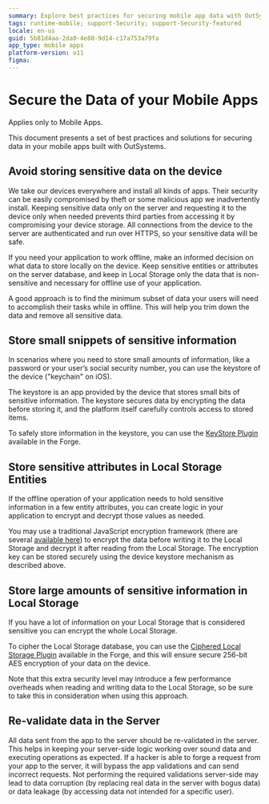 ```yaml
---
summary: Explore best practices for securing mobile app data with OutSystems 11 (O11), focusing on data storage and encryption methods.
tags: runtime-mobile; support-Security; support-Security-featured
locale: en-us
guid: 5b81d4aa-2da0-4e88-9d14-c17a753a79fa
app_type: mobile apps
platform-version: o11
figma:
---
```


# Secure the Data of your Mobile Apps

<div class="info" markdown="1">

Applies only to Mobile Apps.

</div>

This document presents a set of best practices and solutions for securing data in your mobile apps built with OutSystems.

## Avoid storing sensitive data on the device

We take our devices everywhere and install all kinds of apps. Their security can be easily compromised by theft or some malicious app we inadvertently install. Keeping sensitive data only on the server and requesting it to the device only when needed prevents third parties from accessing it by compromising your device storage. All connections from the device to the server are authenticated and run over HTTPS, so your sensitive data will be safe.

If you need your application to work offline, make an informed decision on what data to store locally on the device. Keep sensitive entities or attributes on the server database, and keep in Local Storage only the data that is non-sensitive and necessary for offline use of your application.

A good approach is to find the minimum subset of data your users will need to accomplish their tasks while in offline. This will help you trim down the data and remove all sensitive data.


## Store small snippets of sensitive information

In scenarios where you need to store small amounts of information, like a password or your user’s social security number, you can use the keystore of the device ("keychain" on iOS).

The keystore is an app provided by the device that stores small bits of sensitive information. The keystore secures data by encrypting the data before storing it, and the platform itself carefully controls access to stored items.

To safely store information in the keystore, you can use the [KeyStore Plugin](https://www.outsystems.com/forge/component-details/1550/Key+Store+Plugin/) available in the Forge.


## Store sensitive attributes in Local Storage Entities

If the offline operation of your application needs to hold sensitive information in a few entity attributes, you can create logic in your application to encrypt and decrypt those values as needed.

You may use a traditional JavaScript encryption framework (there are several [available here](https://gist.github.com/jo/8619441)) to encrypt the data before writing it to the Local Storage and decrypt it after reading from the Local Storage. The encryption key can be stored securely using the device keystore mechanism as described above.

## Store large amounts of sensitive information in Local Storage

If you have a lot of information on your Local Storage that is considered sensitive you can encrypt the whole Local Storage.

To cipher the Local Storage database, you can use the [Ciphered Local Storage Plugin](https://www.outsystems.com/forge/component-details/1500/Ciphered+Local+Storage+Plugin/) available in the Forge, and this will ensure secure 256-bit AES encryption of your data on the device.

Note that this extra security level may introduce a few performance overheads when reading and writing data to the Local Storage, so be sure to take this in consideration when using this approach.


## Re-validate data in the Server

All data sent from the app to the server should be re-validated in the server. This helps in keeping your server-side logic working over sound data and executing operations as expected. If a hacker is able to forge a request from your app to the server, it will bypass the app validations and can send incorrect requests. Not performing the required validations server-side may lead to data corruption (by replacing real data in the server with bogus data) or data leakage (by accessing data not intended for a specific user).
